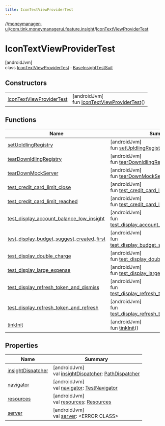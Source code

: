 ```yaml
---
title: IconTextViewProviderTest
---
```

//[moneymanager-ui](../../../index.html)/[com.tink.moneymanagerui.feature.insight](../index.html)/[IconTextViewProviderTest](index.html)



# IconTextViewProviderTest



[androidJvm]\
class [IconTextViewProviderTest](index.html) : [BaseInsightTestSuit](../-base-insight-test-suit/index.html)



## Constructors


| | |
|---|---|
| [IconTextViewProviderTest](-icon-text-view-provider-test.html) | [androidJvm]<br>fun [IconTextViewProviderTest](-icon-text-view-provider-test.html)() |


## Functions


| Name | Summary |
|---|---|
| [setUpIdlingRegistry](../../com.tink.moneymanagerui/-base-test-suite/set-up-idling-registry.html) | [androidJvm]<br>fun [setUpIdlingRegistry](../../com.tink.moneymanagerui/-base-test-suite/set-up-idling-registry.html)() |
| [tearDownIdlingRegistry](../../com.tink.moneymanagerui/-base-test-suite/tear-down-idling-registry.html) | [androidJvm]<br>fun [tearDownIdlingRegistry](../../com.tink.moneymanagerui/-base-test-suite/tear-down-idling-registry.html)() |
| [tearDownMockServer](../../com.tink.moneymanagerui/-base-test-suite/tear-down-mock-server.html) | [androidJvm]<br>fun [tearDownMockServer](../../com.tink.moneymanagerui/-base-test-suite/tear-down-mock-server.html)() |
| [test_credit_card_limit_close](test_credit_card_limit_close.html) | [androidJvm]<br>fun [test_credit_card_limit_close](test_credit_card_limit_close.html)() |
| [test_credit_card_limit_reached](test_credit_card_limit_reached.html) | [androidJvm]<br>fun [test_credit_card_limit_reached](test_credit_card_limit_reached.html)() |
| [test_display_account_balance_low_insight](test_display_account_balance_low_insight.html) | [androidJvm]<br>fun [test_display_account_balance_low_insight](test_display_account_balance_low_insight.html)() |
| [test_display_budget_suggest_created_first](test_display_budget_suggest_created_first.html) | [androidJvm]<br>fun [test_display_budget_suggest_created_first](test_display_budget_suggest_created_first.html)() |
| [test_display_double_charge](test_display_double_charge.html) | [androidJvm]<br>fun [test_display_double_charge](test_display_double_charge.html)() |
| [test_display_large_expense](test_display_large_expense.html) | [androidJvm]<br>fun [test_display_large_expense](test_display_large_expense.html)() |
| [test_display_refresh_token_and_dismiss](test_display_refresh_token_and_dismiss.html) | [androidJvm]<br>fun [test_display_refresh_token_and_dismiss](test_display_refresh_token_and_dismiss.html)() |
| [test_display_refresh_token_and_refresh](test_display_refresh_token_and_refresh.html) | [androidJvm]<br>fun [test_display_refresh_token_and_refresh](test_display_refresh_token_and_refresh.html)() |
| [tinkInit](../../com.tink.moneymanagerui/-base-test-suite/tink-init.html) | [androidJvm]<br>fun [tinkInit](../../com.tink.moneymanagerui/-base-test-suite/tink-init.html)() |


## Properties


| Name | Summary |
|---|---|
| [insightDispatcher](../-base-insight-test-suit/insight-dispatcher.html) | [androidJvm]<br>val [insightDispatcher](../-base-insight-test-suit/insight-dispatcher.html): [PathDispatcher](../../com.tink.moneymanagerui.testutil/-path-dispatcher/index.html) |
| [navigator](../../com.tink.moneymanagerui/-base-test-suite/navigator.html) | [androidJvm]<br>val [navigator](../../com.tink.moneymanagerui/-base-test-suite/navigator.html): [TestNavigator](../../com.tink.moneymanagerui.testutil/-test-navigator/index.html) |
| [resources](../../com.tink.moneymanagerui/-base-test-suite/resources.html) | [androidJvm]<br>val [resources](../../com.tink.moneymanagerui/-base-test-suite/resources.html): [Resources](https://developer.android.com/reference/kotlin/android/content/res/Resources.html) |
| [server](../../com.tink.moneymanagerui/-base-test-suite/server.html) | [androidJvm]<br>val [server](../../com.tink.moneymanagerui/-base-test-suite/server.html): &lt;ERROR CLASS&gt; |

